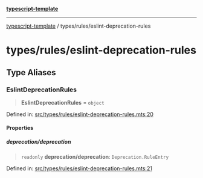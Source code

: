 [**typescript-template**](../../README.md)

---

[typescript-template](../../README.md) / types/rules/eslint-deprecation-rules

# types/rules/eslint-deprecation-rules

## Type Aliases

### EslintDeprecationRules

> **EslintDeprecationRules** = `object`

Defined in: [src/types/rules/eslint-deprecation-rules.mts:20](https://github.com/noshiro-pf/eslint-config-typed/blob/main/src/types/rules/eslint-deprecation-rules.mts#L20)

#### Properties

##### deprecation/deprecation

> `readonly` **deprecation/deprecation**: `Deprecation.RuleEntry`

Defined in: [src/types/rules/eslint-deprecation-rules.mts:21](https://github.com/noshiro-pf/eslint-config-typed/blob/main/src/types/rules/eslint-deprecation-rules.mts#L21)
